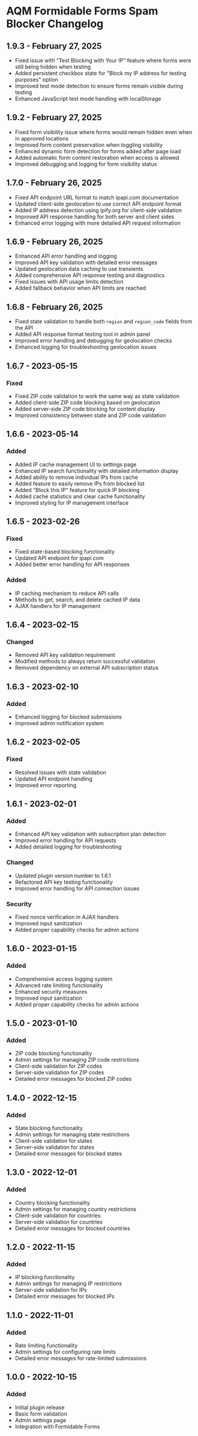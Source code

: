 # AQM Formidable Forms Spam Blocker Changelog

## 1.9.3 - February 27, 2025
- Fixed issue with "Test Blocking with Your IP" feature where forms were still being hidden when testing
- Added persistent checkbox state for "Block my IP address for testing purposes" option
- Improved test mode detection to ensure forms remain visible during testing
- Enhanced JavaScript test mode handling with localStorage

## 1.9.2 - February 27, 2025
- Fixed form visibility issue where forms would remain hidden even when in approved locations
- Improved form content preservation when toggling visibility
- Enhanced dynamic form detection for forms added after page load
- Added automatic form content restoration when access is allowed
- Improved debugging and logging for form visibility status

## 1.7.0 - February 26, 2025
- Fixed API endpoint URL format to match ipapi.com documentation
- Updated client-side geolocation to use correct API endpoint format
- Added IP address detection using ipify.org for client-side validation
- Improved API response handling for both server and client sides
- Enhanced error logging with more detailed API request information

## 1.6.9 - February 26, 2025
- Enhanced API error handling and logging
- Improved API key validation with detailed error messages
- Updated geolocation data caching to use transients
- Added comprehensive API response testing and diagnostics
- Fixed issues with API usage limits detection
- Added fallback behavior when API limits are reached

## 1.6.8 - February 26, 2025
- Fixed state validation to handle both `region` and `region_code` fields from the API
- Added API response format testing tool in admin panel
- Improved error handling and debugging for geolocation checks
- Enhanced logging for troubleshooting geolocation issues

## 1.6.7 - 2023-05-15

### Fixed
- Fixed ZIP code validation to work the same way as state validation
- Added client-side ZIP code blocking based on geolocation
- Added server-side ZIP code blocking for content display
- Improved consistency between state and ZIP code validation

## 1.6.6 - 2023-05-14

### Added
- Added IP cache management UI to settings page
- Enhanced IP search functionality with detailed information display
- Added ability to remove individual IPs from cache
- Added feature to easily remove IPs from blocked list
- Added "Block this IP" feature for quick IP blocking
- Added cache statistics and clear cache functionality
- Improved styling for IP management interface

## 1.6.5 - 2023-02-26

### Fixed
- Fixed state-based blocking functionality
- Updated API endpoint for ipapi.com
- Added better error handling for API responses

### Added
- IP caching mechanism to reduce API calls
- Methods to get, search, and delete cached IP data
- AJAX handlers for IP management

## 1.6.4 - 2023-02-15

### Changed
- Removed API key validation requirement
- Modified methods to always return successful validation
- Removed dependency on external API subscription status

## 1.6.3 - 2023-02-10

### Added
- Enhanced logging for blocked submissions
- Improved admin notification system

## 1.6.2 - 2023-02-05

### Fixed
- Resolved issues with state validation
- Updated API endpoint handling
- Improved error reporting

## 1.6.1 - 2023-02-01

### Added
- Enhanced API key validation with subscription plan detection
- Improved error handling for API requests
- Added detailed logging for troubleshooting

### Changed
- Updated plugin version number to 1.6.1
- Refactored API key testing functionality
- Improved error handling for API connection issues

### Security
- Fixed nonce verification in AJAX handlers
- Improved input sanitization
- Added proper capability checks for admin actions

## 1.6.0 - 2023-01-15

### Added
- Comprehensive access logging system
- Advanced rate limiting functionality
- Enhanced security measures
- Improved input sanitization
- Added proper capability checks for admin actions

## 1.5.0 - 2023-01-10

### Added
- ZIP code blocking functionality
- Admin settings for managing ZIP code restrictions
- Client-side validation for ZIP codes
- Server-side validation for ZIP codes
- Detailed error messages for blocked ZIP codes

## 1.4.0 - 2022-12-15

### Added
- State blocking functionality
- Admin settings for managing state restrictions
- Client-side validation for states
- Server-side validation for states
- Detailed error messages for blocked states

## 1.3.0 - 2022-12-01

### Added
- Country blocking functionality
- Admin settings for managing country restrictions
- Client-side validation for countries
- Server-side validation for countries
- Detailed error messages for blocked countries

## 1.2.0 - 2022-11-15

### Added
- IP blocking functionality
- Admin settings for managing IP restrictions
- Server-side validation for IPs
- Detailed error messages for blocked IPs

## 1.1.0 - 2022-11-01

### Added
- Rate limiting functionality
- Admin settings for configuring rate limits
- Detailed error messages for rate-limited submissions

## 1.0.0 - 2022-10-15

### Added
- Initial plugin release
- Basic form validation
- Admin settings page
- Integration with Formidable Forms
